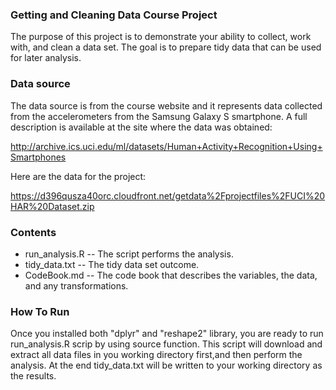 ### Getting and Cleaning Data Course Project

The purpose of this project is to demonstrate your ability to collect, 
work with, and clean a data set. The goal is to prepare tidy data that 
can be used for later analysis. 

### Data source

The data source is from the course website and it represents data collected 
from the accelerometers from the Samsung Galaxy S smartphone. A full 
description is available at the site where the data was obtained:

http://archive.ics.uci.edu/ml/datasets/Human+Activity+Recognition+Using+Smartphones

Here are the data for the project:

https://d396qusza40orc.cloudfront.net/getdata%2Fprojectfiles%2FUCI%20HAR%20Dataset.zip

### Contents

* run_analysis.R -- The script performs the analysis.
* tidy_data.txt -- The tidy data set outcome.
* CodeBook.md --  The code book that describes the variables, the data, and any transformations.

### How To Run

Once you installed both "dplyr" and "reshape2" library, you are ready to run 
run_analysis.R scrip by using source function. This script will download and 
extract all data files in you working directory first,and then perform the analysis. 
At the end tidy_data.txt will be written to your working directory as the results.